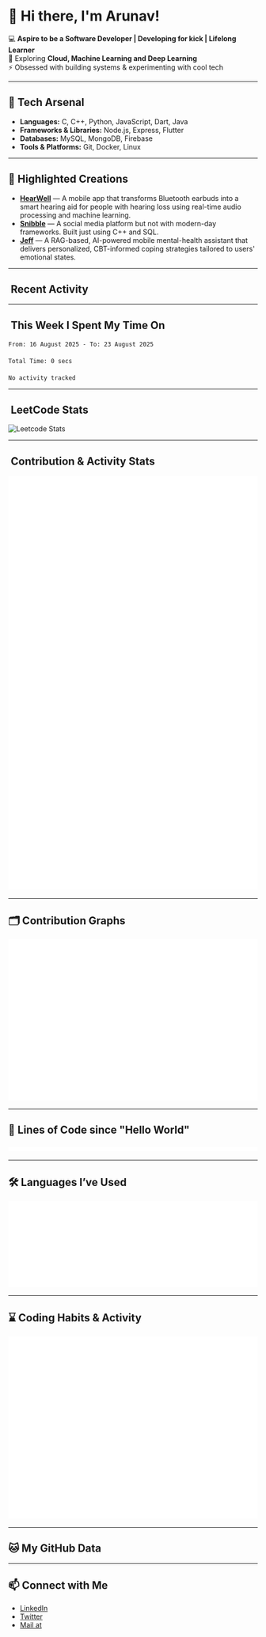 # 👋 Hi there, I'm Arunav!

💻 **Aspire to be a Software Developer | Developing for kick | Lifelong Learner**  
🌱 Exploring **Cloud, Machine Learning and Deep Learning**  
⚡ Obsessed with building systems & experimenting with cool tech 

---

## 🚀 Tech Arsenal
- **Languages:** C, C++, Python, JavaScript, Dart, Java  
- **Frameworks & Libraries:** Node.js, Express, Flutter  
- **Databases:** MySQL, MongoDB, Firebase  
- **Tools & Platforms:** Git, Docker, Linux  

---

## 🌟 Highlighted Creations
- [**HearWell**](https://github.com/Arunav47/hear-well) — A mobile app that transforms Bluetooth earbuds into a smart hearing aid for people with hearing loss using real-time audio processing and machine learning.
- [**Snibble**](https://github.com/Arunav47/Snibble) — A social media platform but not with modern-day frameworks. Built just using C++ and SQL.
- [**Jeff**](https://github.com/Arunav47/Jeff_FrontEnd) — A RAG-based, AI-powered mobile mental-health assistant that delivers personalized, CBT-informed coping strategies tailored to users' emotional states.

---

## ​ Recent Activity
<!--START_SECTION:activity-->
<!--END_SECTION:activity-->

---

## ​ This Week I Spent My Time On
<!--START_SECTION:waka-->

```txt
From: 16 August 2025 - To: 23 August 2025

Total Time: 0 secs

No activity tracked
```

<!--END_SECTION:waka-->

---

## ​ LeetCode Stats
![Leetcode Stats](https://leetcard.jacoblin.cool/ARUNAV3907C?ext=activity)

---

## ​ Contribution & Activity Stats
![GitHub Metrics](./metrics.svg)


---

## 🗂️ Contribution Graphs
![Contribution Graphs](./contributions.svg)

---

## 📏 Lines of Code since "Hello World"
![Lines of Code](./loc.svg)

---

## 🛠️ Languages I’ve Used
![Languages](./languages.svg)

---

## ⌛ Coding Habits & Activity
![Habits](./habits.svg)

---

## 🐱 My GitHub Data
<!--START_SECTION:metrics-->
<!--END_SECTION:metrics-->

---

## 📫 Connect with Me
- [LinkedIn](https://www.linkedin.com/in/arunav-borthakur-439017258/)  
- [Twitter](https://www.facebook.com/profile.php?id=100088079942625)  
- [Mail at](mailto:arunavborthakur2020@egmail.com)  
